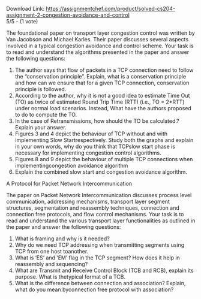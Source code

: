 Download Link: https://assignmentchef.com/product/solved-cs204-assignment-2-congestion-avoidance-and-control
<br>
5/5 - (1 vote)




The foundational paper on transport layer congestion control was written by Van Jacobson and Michael Karles. Their paper discusses several aspects involved in a typical congestion avoidance and control scheme. Your task is to read and understand the algorithms presented in the paper and answer the following questions:

<ol>

 <li>The author says that flow of packets in a TCP connection need to follow the “conservation principle”. Explain, what is a conservation principle and how can we ensure that for a given TCP connection, conservation principle is followed.</li>

 <li>According to the author, why it is not a good idea to estimate Time Out (TO) as twice of estimated Round Trip Time (RTT) (i.e., TO = 2*RTT) under normal load scenarios. Instead, What have the authors proposed to do to compute the TO.</li>

 <li>In the case of Retransmissions, how should the TO be calculated.? Explain your answer.</li>

 <li>Figures 3 and 4 depict the behaviour of TCP without and with implementing Slow Startrespectively. Study both the graphs and explain in your own words, why do you think that TCPslow start phase is necessary for implementing congestion control algorithms.</li>

 <li>Figures 8 and 9 depict the behaviour of multiple TCP connections when implementingcongestion avoidance algorithm</li>

 <li>Explain the combined slow start and congestion avoidance algorithm.</li>

</ol>

A Protocol for Packet Network Intercommunication

The paper on Packet Network Intercommunication discusses process level communication, addressing mechanisms, transport layer segment structures, segmentation and reassembly techniques, connection and connection free protocols, and flow control mechanisms. Your task is to read and understand the various transport layer functionalities as outlined in the paper and answer the following questions:

<ol>

 <li>What is framing and why is it needed?</li>

 <li>Why do we need TCP addressing when transmitting segments using TCP from one host toanother.</li>

 <li>What is ‘ES’ and ‘EM’ flag in the TCP segment? How does it help in reassembly and sequencing?</li>

 <li>What are Transmit and Receive Control Block (TCB and RCB), explain its purpose. What is thetypical format of a TCB.</li>

 <li>What is the difference between connection and association? Explain, what do you mean byconnection free protocol with association?</li>
